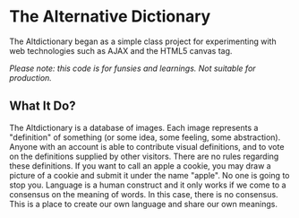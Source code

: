 The Alternative Dictionary
=========================================

The Altdictionary began as a simple class project for experimenting with web technologies such as AJAX and the HTML5 canvas tag.

*Please note: this code is for funsies and learnings. Not suitable for production.*

What It Do?
------------

The Altdictionary is a database of images. Each image represents a "definition" of something (or some idea, some feeling, some abstraction). Anyone with an account is able to contribute visual definitions, and to vote on the definitions supplied by other visitors. There are no rules regarding these definitions. If you want to call an apple a cookie, you may draw a picture of a cookie and submit it under the name "apple". No one is going to stop you. Language is a human construct and it only works if we come to a consensus on the meaning of words. In this case, there is no consensus. This is a place to create our own language and share our own meanings.
